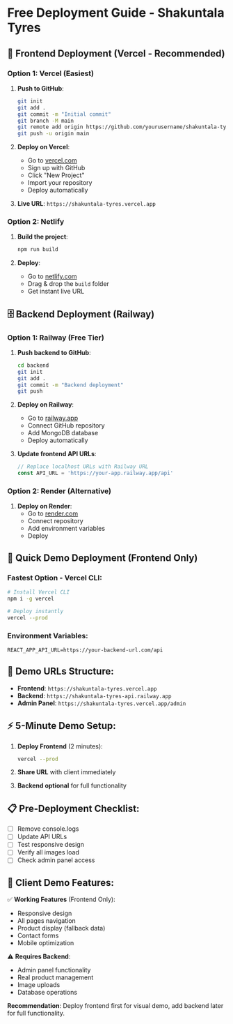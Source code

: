 # Free Deployment Guide - Shakuntala Tyres

## 🚀 Frontend Deployment (Vercel - Recommended)

### Option 1: Vercel (Easiest)
1. **Push to GitHub**:
   ```bash
   git init
   git add .
   git commit -m "Initial commit"
   git branch -M main
   git remote add origin https://github.com/yourusername/shakuntala-tyres.git
   git push -u origin main
   ```

2. **Deploy on Vercel**:
   - Go to [vercel.com](https://vercel.com)
   - Sign up with GitHub
   - Click "New Project"
   - Import your repository
   - Deploy automatically

3. **Live URL**: `https://shakuntala-tyres.vercel.app`

### Option 2: Netlify
1. **Build the project**:
   ```bash
   npm run build
   ```

2. **Deploy**:
   - Go to [netlify.com](https://netlify.com)
   - Drag & drop the `build` folder
   - Get instant live URL

## 🗄️ Backend Deployment (Railway)

### Option 1: Railway (Free Tier)
1. **Push backend to GitHub**:
   ```bash
   cd backend
   git init
   git add .
   git commit -m "Backend deployment"
   git push
   ```

2. **Deploy on Railway**:
   - Go to [railway.app](https://railway.app)
   - Connect GitHub repository
   - Add MongoDB database
   - Deploy automatically

3. **Update frontend API URLs**:
   ```typescript
   // Replace localhost URLs with Railway URL
   const API_URL = 'https://your-app.railway.app/api'
   ```

### Option 2: Render (Alternative)
1. **Deploy on Render**:
   - Go to [render.com](https://render.com)
   - Connect repository
   - Add environment variables
   - Deploy

## 📱 Quick Demo Deployment (Frontend Only)

### Fastest Option - Vercel CLI:
```bash
# Install Vercel CLI
npm i -g vercel

# Deploy instantly
vercel --prod
```

### Environment Variables:
```env
REACT_APP_API_URL=https://your-backend-url.com/api
```

## 🔗 Demo URLs Structure:
- **Frontend**: `https://shakuntala-tyres.vercel.app`
- **Backend**: `https://shakuntala-tyres-api.railway.app`
- **Admin Panel**: `https://shakuntala-tyres.vercel.app/admin`

## ⚡ 5-Minute Demo Setup:

1. **Deploy Frontend** (2 minutes):
   ```bash
   vercel --prod
   ```

2. **Share URL** with client immediately
3. **Backend optional** for full functionality

## 📋 Pre-Deployment Checklist:
- [ ] Remove console.logs
- [ ] Update API URLs
- [ ] Test responsive design
- [ ] Verify all images load
- [ ] Check admin panel access

## 🎯 Client Demo Features:
✅ **Working Features** (Frontend Only):
- Responsive design
- All pages navigation
- Product display (fallback data)
- Contact forms
- Mobile optimization

⚠️ **Requires Backend**:
- Admin panel functionality
- Real product management
- Image uploads
- Database operations

**Recommendation**: Deploy frontend first for visual demo, add backend later for full functionality.